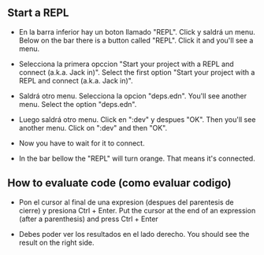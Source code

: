 ## Start a REPL
- En la barra inferior hay un boton llamado "REPL". Click y saldrá un menu. 
  Below on the bar there is a button called "REPL". Click it and you'll see a menu.

- Selecciona la primera opccion "Start your project with a REPL and connect (a.k.a. Jack in)". 
  Select the first option "Start your project with a REPL and connect (a.k.a. Jack in)".

- Saldrá otro menu. Selecciona la opcion "deps.edn". 
  You'll see another menu. Select the option "deps.edn".

- Luego saldrá otro menu. Click en ":dev" y despues "OK". 
  Then you'll see another menu. Click on ":dev" and then "OK".

- Now you have to wait for it to connect. 
- In the bar bellow the "REPL" will turn orange. That means it's connected.

## How to evaluate code (como evaluar codigo)
- Pon el cursor al final de una expresion (despues del parentesis de cierre) y presiona Ctrl + Enter.
  Put the cursor at the end of an expression (after a parenthesis) and press Ctrl + Enter

- Debes poder ver los resultados en el lado derecho.
  You should see the result on the right side.